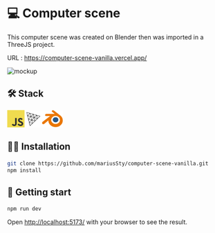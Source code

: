 # 💻 Computer scene

This computer scene was created on Blender then was imported in a ThreeJS project.

URL : https://computer-scene-vanilla.vercel.app/

<img src="./public/mockup.png" alt="mockup">

## 🛠 Stack

[<img height="40" src="https://raw.githubusercontent.com/github/explore/80688e429a7d4ef2fca1e82350fe8e3517d3494d/topics/javascript/javascript.png" alt="javascript">](https://nextjs.org/docs)[<img height="40" src="./public/three.png" alt="threejs">](https://threejs.org/docs/)[<img height="40" src="./public/blender.png" alt="blender">](https://www.blender.org/)

## 👨‍💻 Installation

```bash
git clone https://github.com/mariusSty/computer-scene-vanilla.git
npm install
```

## 🚀 Getting start

```bash
npm run dev
```

Open [http://localhost:5173/](http://localhost:5173/) with your browser to see the result.

